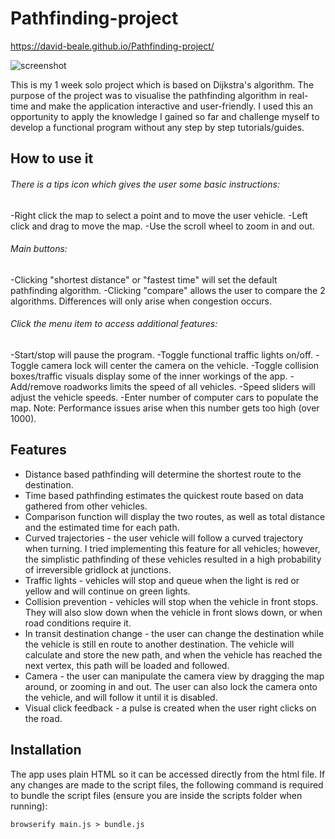 # Pathfinding-project
https://david-beale.github.io/Pathfinding-project/

![screenshot](https://user-images.githubusercontent.com/59053870/77824068-affc4500-70f7-11ea-86c1-b7d16cf41b56.jpg)

This is my 1 week solo project which is based on Dijkstra's algorithm. The purpose of the project was to visualise the pathfinding algorithm in real-time and make the application interactive and user-friendly. I used this an opportunity to apply the knowledge I gained so far and challenge myself to develop a functional program without any step by step tutorials/guides.

## How to use it
###### There is a tips icon which gives the user some basic instructions:
-Right click the map to select a point and to move the user vehicle.
-Left click and drag to move the map.
-Use the scroll wheel to zoom in and out.

###### Main buttons: 
-Clicking "shortest distance" or "fastest time" will set the default pathfinding algorithm.
-Clicking "compare" allows the user to compare the 2 algorithms. Differences will only arise when congestion occurs.

###### Click the menu item to access additional features:
-Start/stop will pause the program.
-Toggle functional traffic lights on/off.
-Toggle camera lock will center the camera on the vehicle.
-Toggle collision boxes/traffic visuals display some of the inner workings of the app.
-Add/remove roadworks limits the speed of all vehicles.
-Speed sliders will adjust the vehicle speeds.
-Enter number of computer cars to populate the map. Note: Performance issues arise when this number gets too high (over 1000).

## Features
- Distance based pathfinding will determine the shortest route to the destination.
- Time based pathfinding estimates the quickest route based on data gathered from other vehicles.
- Comparison function will display the two routes, as well as total distance and the estimated time for each path.
- Curved trajectories - the user vehicle will follow a curved trajectory when turning. I tried implementing this feature for all vehicles; however, the simplistic pathfinding of these vehicles resulted in a high probability of irreversible gridlock at junctions.
- Traffic lights - vehicles will stop and queue when the light is red or yellow and will continue on green lights.
- Collision prevention - vehicles will stop when the vehicle in front stops. They will also slow down when the vehicle in front slows down, or when road conditions require it.
- In transit destination change - the user can change the destination while the vehicle is still en route to another destination. The vehicle will calculate and store the new path, and when the vehicle has reached the next vertex, this path will be loaded and followed.
- Camera - the user can manipulate the camera view by dragging the map around, or zooming in and out. The user can also lock the camera onto the vehicle, and will follow it until it is disabled.
- Visual click feedback - a pulse is created when the user right clicks on the road.

## Installation
The app uses plain HTML so it can be accessed directly from the html file. If any changes are made to the script files, the following command is required to bundle the script files (ensure you are inside the scripts folder when running):

`browserify main.js > bundle.js`
